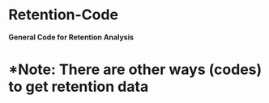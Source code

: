 # Retention-Code

**General Code for Retention Analysis**

# *Note: There are other ways (codes) to get retention data
